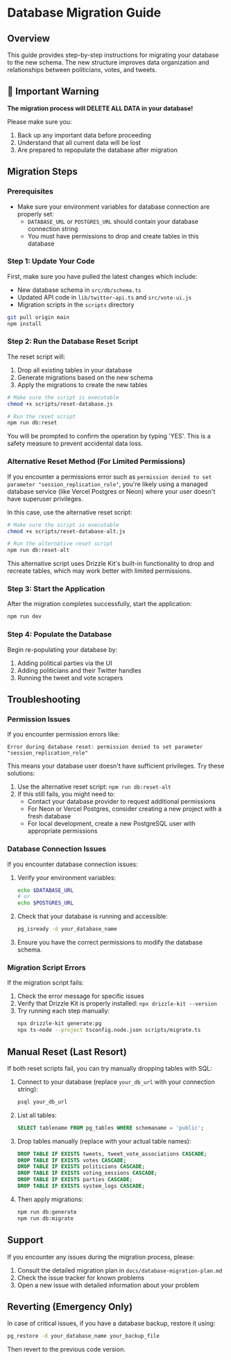 # Database Migration Guide

## Overview

This guide provides step-by-step instructions for migrating your database to the new schema. The new structure improves data organization and relationships between politicians, votes, and tweets.

## 🚨 Important Warning

**The migration process will DELETE ALL DATA in your database!** 

Please make sure you:
1. Back up any important data before proceeding
2. Understand that all current data will be lost
3. Are prepared to repopulate the database after migration

## Migration Steps

### Prerequisites

- Make sure your environment variables for database connection are properly set:
  - `DATABASE_URL` or `POSTGRES_URL` should contain your database connection string
  - You must have permissions to drop and create tables in this database

### Step 1: Update Your Code

First, make sure you have pulled the latest changes which include:
- New database schema in `src/db/schema.ts`
- Updated API code in `lib/twitter-api.ts` and `src/vote-ui.js`
- Migration scripts in the `scripts` directory

```bash
git pull origin main
npm install
```

### Step 2: Run the Database Reset Script

The reset script will:
1. Drop all existing tables in your database
2. Generate migrations based on the new schema
3. Apply the migrations to create the new tables

```bash
# Make sure the script is executable
chmod +x scripts/reset-database.js

# Run the reset script
npm run db:reset
```

You will be prompted to confirm the operation by typing 'YES'. This is a safety measure to prevent accidental data loss.

### Alternative Reset Method (For Limited Permissions)

If you encounter a permissions error such as `permission denied to set parameter "session_replication_role"`, you're likely using a managed database service (like Vercel Postgres or Neon) where your user doesn't have superuser privileges.

In this case, use the alternative reset script:

```bash
# Make sure the script is executable
chmod +x scripts/reset-database-alt.js

# Run the alternative reset script
npm run db:reset-alt
```

This alternative script uses Drizzle Kit's built-in functionality to drop and recreate tables, which may work better with limited permissions.

### Step 3: Start the Application

After the migration completes successfully, start the application:

```bash
npm run dev
```

### Step 4: Populate the Database

Begin re-populating your database by:
1. Adding political parties via the UI
2. Adding politicians and their Twitter handles
3. Running the tweet and vote scrapers

## Troubleshooting

### Permission Issues

If you encounter permission errors like:
```
Error during database reset: permission denied to set parameter "session_replication_role"
```

This means your database user doesn't have sufficient privileges. Try these solutions:

1. Use the alternative reset script: `npm run db:reset-alt`
2. If this still fails, you might need to:
   - Contact your database provider to request additional permissions
   - For Neon or Vercel Postgres, consider creating a new project with a fresh database
   - For local development, create a new PostgreSQL user with appropriate permissions

### Database Connection Issues

If you encounter database connection issues:

1. Verify your environment variables:
   ```bash
   echo $DATABASE_URL
   # or
   echo $POSTGRES_URL
   ```

2. Check that your database is running and accessible:
   ```bash
   pg_isready -d your_database_name
   ```

3. Ensure you have the correct permissions to modify the database schema.

### Migration Script Errors

If the migration script fails:

1. Check the error message for specific issues
2. Verify that Drizzle Kit is properly installed: `npx drizzle-kit --version`
3. Try running each step manually:
   ```bash
   npx drizzle-kit generate:pg
   npx ts-node --project tsconfig.node.json scripts/migrate.ts
   ```

## Manual Reset (Last Resort)

If both reset scripts fail, you can try manually dropping tables with SQL:

1. Connect to your database (replace `your_db_url` with your connection string):
   ```bash
   psql your_db_url
   ```

2. List all tables:
   ```sql
   SELECT tablename FROM pg_tables WHERE schemaname = 'public';
   ```

3. Drop tables manually (replace with your actual table names):
   ```sql
   DROP TABLE IF EXISTS tweets, tweet_vote_associations CASCADE;
   DROP TABLE IF EXISTS votes CASCADE;
   DROP TABLE IF EXISTS politicians CASCADE;
   DROP TABLE IF EXISTS voting_sessions CASCADE;
   DROP TABLE IF EXISTS parties CASCADE;
   DROP TABLE IF EXISTS system_logs CASCADE;
   ```

4. Then apply migrations:
   ```bash
   npm run db:generate
   npm run db:migrate
   ```

## Support

If you encounter any issues during the migration process, please:
1. Consult the detailed migration plan in `docs/database-migration-plan.md`
2. Check the issue tracker for known problems
3. Open a new issue with detailed information about your problem

## Reverting (Emergency Only)

In case of critical issues, if you have a database backup, restore it using:

```bash
pg_restore -d your_database_name your_backup_file
```

Then revert to the previous code version. 